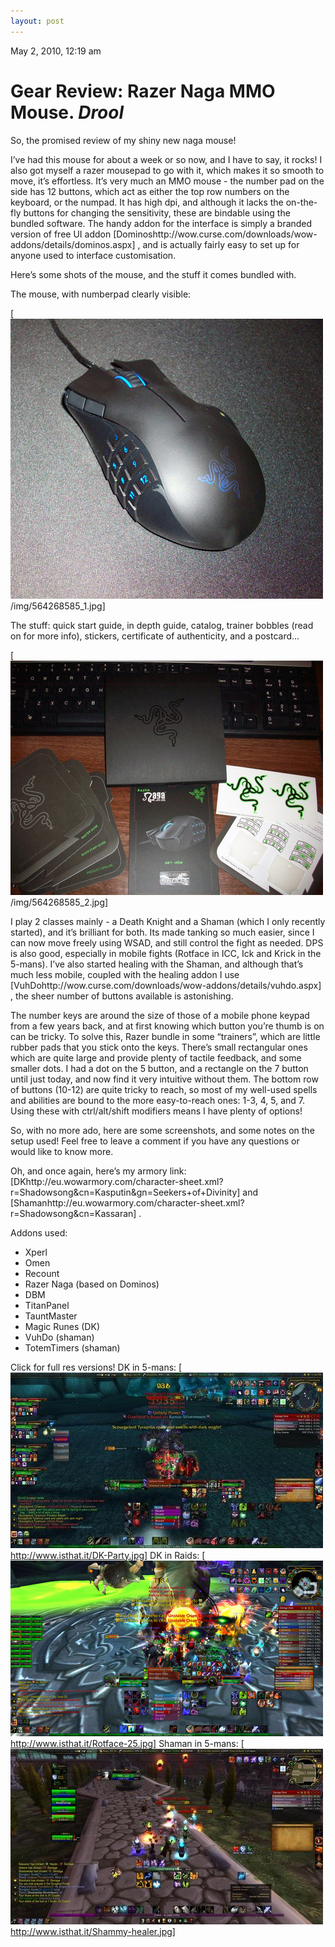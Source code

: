 ```yaml
---
layout: post
---
```











May 2, 2010, 12:19 am

# Gear Review: Razer Naga MMO Mouse. *Drool* #

So, the promised review of my shiny new naga mouse!

I&#8217;ve had this mouse for about a week or so now, and I have to say, it rocks! I also got myself a razer mousepad to go with it, which makes it so smooth to move, it&#8217;s effortless. It&#8217;s very much an MMO mouse - the number pad on the side has 12 buttons, which act as either the top row numbers on the keyboard, or the numpad. It has high dpi, and although it lacks the on-the-fly buttons for changing the sensitivity, these are bindable using the bundled software. The handy addon for the interface is simply a branded version of free UI addon [Dominoshttp://wow.curse.com/downloads/wow-addons/details/dominos.aspx] ,  and is actually fairly easy to set up for anyone used to interface customisation.

Here’s some shots of the mouse, and the stuff it comes bundled with.

The mouse, with numberpad clearly visible:

[<img src="/img/564268585_1.jpg" alt="" />/img/564268585_1.jpg] 

The stuff: quick start guide, in depth guide, catalog, trainer bobbles (read on for more info), stickers, certificate of authenticity, and a postcard…

[<img src="/img/564268585_2.jpg" alt="" />/img/564268585_2.jpg] 

I play 2 classes mainly - a Death Knight and a Shaman (which I only recently started), and it&#8217;s brilliant for both. Its made tanking so much easier, since I can now move freely using WSAD, and still control the fight as needed. DPS is also good, especially in mobile fights (Rotface in ICC, Ick and Krick in the 5-mans). I&#8217;ve also started healing with the Shaman, and although that&#8217;s much less mobile, coupled with the healing addon I use [VuhDohttp://wow.curse.com/downloads/wow-addons/details/vuhdo.aspx] , the sheer number of buttons available is astonishing.

The number keys are around the size of those of a mobile phone keypad from a few years back, and at first knowing which button you’re thumb is on can be tricky. To solve this, Razer bundle in some “trainers”, which are little rubber pads that you stick onto the keys. There’s small rectangular ones which are quite large and provide plenty of tactile feedback, and some smaller dots. I had a dot on the 5 button, and a rectangle on the 7 button until just today, and now find it very intuitive without them. The bottom row of buttons (10-12) are quite tricky to reach, so most of my well-used spells and abilities are bound to the more easy-to-reach ones: 1-3, 4, 5, and 7. Using these with ctrl/alt/shift modifiers means I have plenty of options!

So, with no more ado, here are some screenshots, and some notes on the setup used! Feel free to leave a comment if you have any questions or would like to know more.

Oh, and once again, here&#8217;s my armory link: [DKhttp://eu.wowarmory.com/character-sheet.xml?r=Shadowsong&amp;cn=Kasputin&amp;gn=Seekers+of+Divinity]  and [Shamanhttp://eu.wowarmory.com/character-sheet.xml?r=Shadowsong&amp;cn=Kassaran] .


Addons used:
 - Xperl
 - Omen
 - Recount
 - Razer Naga (based on Dominos)
 - DBM
 - TitanPanel
 - TauntMaster
 - Magic Runes (DK)
 - VuhDo (shaman)
 - TotemTimers (shaman)


Click for full res versions!
DK in 5-mans:
[<img src="/img/564268585_3.jpg" alt="" />http://www.isthat.it/DK-Party.jpg] 
DK in Raids:
[<img src="/img/564268585_4.jpg" alt="" />http://www.isthat.it/Rotface-25.jpg] 
Shaman in 5-mans:
[<img src="/img/564268585_5.jpg" alt="" />http://www.isthat.it/Shammy-healer.jpg]     

